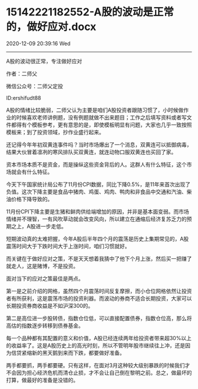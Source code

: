 # 15142221182552-A股的波动是正常的，做好应对.docx

2020-12-09 20:39:16 Wed

----

A股的波动很正常，专注做好应对

作者：二师父

微信公众号：二师父定投

ID:ershifudt88

A股的情绪比较脆弱，二师父认为主要是咱们A股投资者跟随习惯了，小时候做作业的时候喜欢老师讲例题，没有例题就做不出来题目；工作之后填写资料或者写文件都得有个模板参考，更有意思的是，即使模板明显有问题，大家也几乎一致按照模板来；到了投资领域，抄作业盛行起来。

还记得今年年初双黄连事件吗？当时市场爆出了一个消息，双黄连可以抵御病毒，结果大伙冒着凛冽的寒风排队买双黄连，就连动物口服双黄连也买回了家。

资本市场本质不是资金，而是操纵这些资金背后的人。这群人有什么特征，这个市场就会有什么特征。

今天下午国家统计局公布了11月份CPI数据，同比下降0\.5%，是11年来首次出现了负值。这次下降主要是食品中猪肉、鸡蛋、鸡肉、鸭肉和非食品中交通和汽油、柴油价格下降导致的。

11月份CPI下降主要是生猪和鲜肉供给端增加的原因，并非是基本面变弱。而市场情绪并不理智，一有风吹草动就会改变风向，所以建立在通缩后经济复苏乏力的预期之上，A股进一步走低。

短期波动真的太难把握，今年A股后半年四个月的震荡是历史上集期常见的，A股震荡时间大于下跌时间大于上涨时间，咱们习惯就好。

而关键在于做好应对之策，不是天天想着我猜中了他下个月上涨，然后买一把赚了就走人，这是赌博，不是投资。

面对当下的应对之策最佳是两点。

第一是之前介绍的网格，虽然四个月震荡时间反复摩擦，而小仓位网格依然让投资者有所获利，这是震荡市场的投资利器。而波动的券商不适合长期投资，大家可以长期投资券商收益是不如沪深300的。

第二是高位进一步股转债，指数仓位低，可以直接配置债券，指数仓位高，那么将高估的指数逐步转移到债券基金。

每一个品种都有其配置的意义和价值，A股已经连续两年给投资者带来超30%以上的收益率了。这是A股历史上的高光时刻，所以不管明年股市继续往上冲，还是因为信贷紧缩新的黑天鹅到来而下跌，都要做好准备。

两手都要抓，两手都要硬。只有这样，在面对3月这种较大级别暴跌的时候我们才不会因为担心经济危机而清仓止损，才不会让自己倒在黎明之前。总之，做最坏的打算，做最好的准备是没错的。

